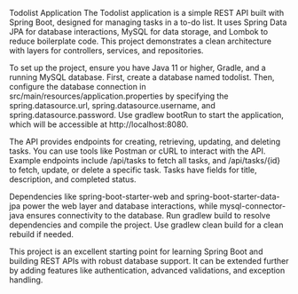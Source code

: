 Todolist Application
The Todolist application is a simple REST API built with Spring Boot, designed for managing tasks in a to-do list. It uses Spring Data JPA for database interactions, MySQL for data storage, and Lombok to reduce boilerplate code. This project demonstrates a clean architecture with layers for controllers, services, and repositories.

To set up the project, ensure you have Java 11 or higher, Gradle, and a running MySQL database. First, create a database named todolist. Then, configure the database connection in src/main/resources/application.properties by specifying the spring.datasource.url, spring.datasource.username, and spring.datasource.password. Use gradlew bootRun to start the application, which will be accessible at http://localhost:8080.

The API provides endpoints for creating, retrieving, updating, and deleting tasks. You can use tools like Postman or cURL to interact with the API. Example endpoints include /api/tasks to fetch all tasks, and /api/tasks/{id} to fetch, update, or delete a specific task. Tasks have fields for title, description, and completed status.

Dependencies like spring-boot-starter-web and spring-boot-starter-data-jpa power the web layer and database interactions, while mysql-connector-java ensures connectivity to the database. Run gradlew build to resolve dependencies and compile the project. Use gradlew clean build for a clean rebuild if needed.

This project is an excellent starting point for learning Spring Boot and building REST APIs with robust database support. It can be extended further by adding features like authentication, advanced validations, and exception handling.